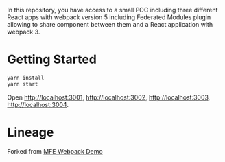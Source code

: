 In this repository, you have access to a small POC including three different React apps with webpack version 5 including Federated Modules plugin allowing to share component between them and a React application with webpack 3. 

# Getting Started

```sh
yarn install
yarn start
```

Open [http://localhost:3001](http://localhost:3001), [http://localhost:3002](http://localhost:3002), [http://localhost:3003](http://localhost:3003), [http://localhost:3004](http://localhost:3004).

# Lineage

Forked from [MFE Webpack Demo](https://github.com/mizx/mfe-webpack-demo)
